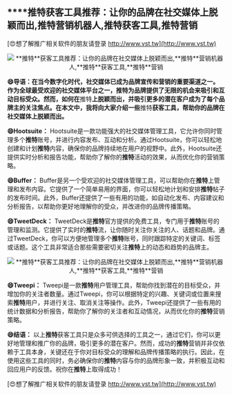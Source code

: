 ## ****推特**获客工具推荐：让你的品牌在社交媒体上脱颖而出,**推特**营销机器人,**推特**获客工具,**推特**营销**

[😍想了解推广相关软件的朋友请登录 http://www.vst.tw](http://www.vst.tw)

 <center><img src="https://vst.tw/MP4/tuiguang/png/5.png" alt="**推特**获客工具推荐：让你的品牌在社交媒体上脱颖而出,**推特**营销机器人,**推特**获客工具,**推特**营销"></center>

**😄导语：在当今数字化时代，社交媒体已成为品牌宣传和营销的重要渠道之一。作为全球最受欢迎的社交媒体平台之一，**推特**为品牌提供了无限的机会来吸引和互动目标受众。然而，如何在**推特**上脱颖而出，并吸引更多的潜在客户成为了每个品牌主的关注焦点。在本文中，我将向大家介绍一些**推特**获客工具，帮助你的品牌在社交媒体上脱颖而出。**

**😄Hootsuite：**
Hootsuite是一款功能强大的社交媒体管理工具，它允许你同时管理多个**推特**账号，并进行内容发布、互动和分析。通过Hootsuite，你可以轻松地创建和计划**推特**内容，确保你的品牌持续地在用户的视野中。此外，Hootsuite还提供实时分析和报告功能，帮助你了解你的**推特**活动的效果，从而优化你的营销策略。

**😄Buffer：**
Buffer是另一个受欢迎的社交媒体管理工具，可以帮助你在**推特**上管理和发布内容。它提供了一个简单易用的界面，你可以轻松地计划和安排**推特**帖子的发布时间。此外，Buffer还提供了一些有用的功能，如自动化发布、内容建议和分析报告，以帮助你更好地理解你的受众，并改进你的品牌传播策略。

**😄TweetDeck：**
TweetDeck是**推特**官方提供的免费工具，专门用于**推特**账号的管理和监测。它提供了实时的**推特**流，让你随时关注你关注的人、话题和品牌。通过TweetDeck，你可以方便地管理多个**推特**账号，同时跟踪特定的关键词、标签或话题。这个工具非常适合那些需要密切关注**推特**上的动态和趋势的品牌主。

 <center><img src="https://vst.tw/MP4/tuiguang/png/7.png" alt="**推特**获客工具推荐：让你的品牌在社交媒体上脱颖而出,**推特**营销机器人,**推特**获客工具,**推特**营销"></center>

**😄Tweepi：**
Tweepi是一款**推特**用户管理工具，帮助你找到潜在的目标受众，并增加你的关注者数量。通过Tweepi，你可以根据特定的兴趣、关键词或位置来搜索**推特**用户，并进行关注、取消关注等操作。此外，Tweepi还提供了一些有用的统计数据和分析报告，帮助你了解你的关注者和互动情况，从而优化你的**推特**营销策略。

**😄结语：**
以上**推特**获客工具只是众多可供选择的工具之一，通过它们，你可以更好地管理和推广你的品牌，吸引更多的潜在客户。然而，成功的**推特**营销并非仅依赖于工具本身，关键还在于你对目标受众的理解和品牌传播策略的执行。因此，在使用这些工具的同时，务必确保你的**推特**内容与你的品牌形象一致，并积极互动和回应用户的反馈。祝你在**推特**上取得成功！

[😍想了解推广相关软件的朋友请登录 http://www.vst.tw](http://www.vst.tw)



